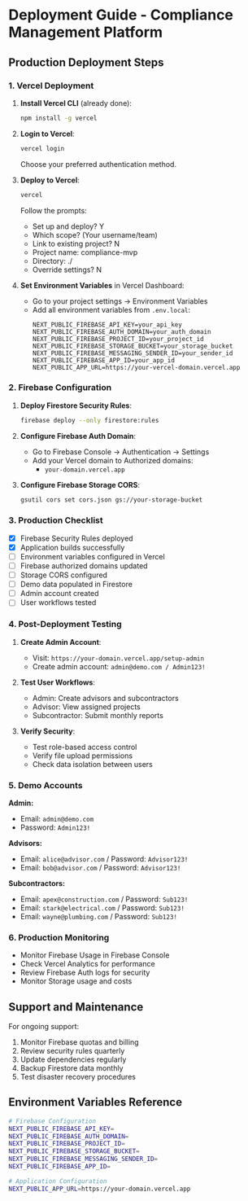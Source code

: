 # Deployment Guide - Compliance Management Platform

## Production Deployment Steps

### 1. Vercel Deployment

1. **Install Vercel CLI** (already done):
   ```bash
   npm install -g vercel
   ```

2. **Login to Vercel**:
   ```bash
   vercel login
   ```
   Choose your preferred authentication method.

3. **Deploy to Vercel**:
   ```bash
   vercel
   ```
   Follow the prompts:
   - Set up and deploy? Y
   - Which scope? (Your username/team)
   - Link to existing project? N
   - Project name: compliance-mvp
   - Directory: ./
   - Override settings? N

4. **Set Environment Variables** in Vercel Dashboard:
   - Go to your project settings → Environment Variables
   - Add all environment variables from `.env.local`:
     ```
     NEXT_PUBLIC_FIREBASE_API_KEY=your_api_key
     NEXT_PUBLIC_FIREBASE_AUTH_DOMAIN=your_auth_domain
     NEXT_PUBLIC_FIREBASE_PROJECT_ID=your_project_id
     NEXT_PUBLIC_FIREBASE_STORAGE_BUCKET=your_storage_bucket
     NEXT_PUBLIC_FIREBASE_MESSAGING_SENDER_ID=your_sender_id
     NEXT_PUBLIC_FIREBASE_APP_ID=your_app_id
     NEXT_PUBLIC_APP_URL=https://your-vercel-domain.vercel.app
     ```

### 2. Firebase Configuration

1. **Deploy Firestore Security Rules**:
   ```bash
   firebase deploy --only firestore:rules
   ```

2. **Configure Firebase Auth Domain**:
   - Go to Firebase Console → Authentication → Settings
   - Add your Vercel domain to Authorized domains:
     - `your-domain.vercel.app`

3. **Configure Firebase Storage CORS**:
   ```bash
   gsutil cors set cors.json gs://your-storage-bucket
   ```

### 3. Production Checklist

- [x] Firebase Security Rules deployed
- [x] Application builds successfully
- [ ] Environment variables configured in Vercel
- [ ] Firebase authorized domains updated
- [ ] Storage CORS configured
- [ ] Demo data populated in Firestore
- [ ] Admin account created
- [ ] User workflows tested

### 4. Post-Deployment Testing

1. **Create Admin Account**:
   - Visit: `https://your-domain.vercel.app/setup-admin`
   - Create admin account: `admin@demo.com / Admin123!`

2. **Test User Workflows**:
   - Admin: Create advisors and subcontractors
   - Advisor: View assigned projects
   - Subcontractor: Submit monthly reports

3. **Verify Security**:
   - Test role-based access control
   - Verify file upload permissions
   - Check data isolation between users

### 5. Demo Accounts

**Admin:**
- Email: `admin@demo.com`
- Password: `Admin123!`

**Advisors:**
- Email: `alice@advisor.com` / Password: `Advisor123!`
- Email: `bob@advisor.com` / Password: `Advisor123!`

**Subcontractors:**
- Email: `apex@construction.com` / Password: `Sub123!`
- Email: `stark@electrical.com` / Password: `Sub123!`
- Email: `wayne@plumbing.com` / Password: `Sub123!`

### 6. Production Monitoring

- Monitor Firebase Usage in Firebase Console
- Check Vercel Analytics for performance
- Review Firebase Auth logs for security
- Monitor Storage usage and costs

## Support and Maintenance

For ongoing support:
1. Monitor Firebase quotas and billing
2. Review security rules quarterly
3. Update dependencies regularly
4. Backup Firestore data monthly
5. Test disaster recovery procedures

## Environment Variables Reference

```bash
# Firebase Configuration
NEXT_PUBLIC_FIREBASE_API_KEY=
NEXT_PUBLIC_FIREBASE_AUTH_DOMAIN=
NEXT_PUBLIC_FIREBASE_PROJECT_ID=
NEXT_PUBLIC_FIREBASE_STORAGE_BUCKET=
NEXT_PUBLIC_FIREBASE_MESSAGING_SENDER_ID=
NEXT_PUBLIC_FIREBASE_APP_ID=

# Application Configuration
NEXT_PUBLIC_APP_URL=https://your-domain.vercel.app
```